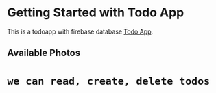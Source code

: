 # Getting Started with Todo App

This is a todoapp with firebase database [Todo App](https://todoappy.netlify.app).

## Available Photos



# `we can read, create, delete todos`

